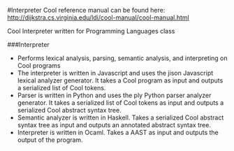 #Interpreter
Cool reference manual can be found here: <a src="http://dijkstra.cs.virginia.edu/ldi/cool-manual/cool-manual.html">http://dijkstra.cs.virginia.edu/ldi/cool-manual/cool-manual.html</a>

Cool Interpreter written for Programming Languages class

###Interpreter
- Performs lexical analysis, parsing, semantic analysis, and interpreting on Cool programs
- The interpreter is written in Javascript and uses the jison Javascript lexical analyzer generator. It takes a Cool program as input and outputs a serialized list of Cool tokens.
- Parser is written in Python and uses the ply Python parser analyzer generator. It takes a serialized list of Cool tokens as input and outputs a serialized Cool abstract syntax tree.
- Semantic analyzer is written in Haskell. Takes a serialized Cool abstract syntax tree as input and outputs an annotated abstract syntax tree.
- Interpreter is written in Ocaml. Takes a AAST as input and outputs the output of the program.
